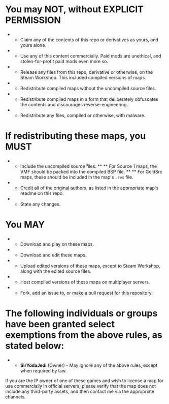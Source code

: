 # You may NOT, without EXPLICIT PERMISSION 
* * Claim any of the contents of this repo or derivatives as yours, and yours alone.
* * Use any of this content commercially. Paid mods are unethical, and stolen-for-profit paid mods even more so.
* * Release any files from this repo, derivative or otherwise, on the Steam Workshop. This included compiled versions of maps.
* * Redistribute compiled maps without the uncompiled source files.
* * Redistribute compiled maps in a form that deliberately obfuscates the contents and discourages reverse-engineering.
* * Redistribute any files, compiled or otherwise, with malware.

# If redistributing these maps, you MUST
* * Include the uncompiled source files. 
** ** For Source 1 maps, the VMF should be packed into the compiled BSP file.
** ** For GoldSrc maps, these should be included in the map's `.res` file.
* * Credit all of the original authors, as listed in the appropriate map's readme on this repo.
* * State any changes.

# You MAY
* * Download and play on these maps.
* * Download and edit these maps.
* * Upload edited versions of these maps, except to Steam Workshop, along with the edited source files.
* * Host compiled versions of these maps on multiplayer servers.
* * Fork, add an issue to, or make a pull request for this repository.

# The following individuals or groups have been granted select exemptions from the above rules, as stated below:
* * **SirYodaJedi** (Owner) - May ignore any of the above rules, except when required by law.


If you are the IP owner of one of these games and wish to license a map for use commercially in official servers, please verify that the map does not include any third-party assets, and then contact me via the appropriate channels.